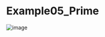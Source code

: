 # Example05_Prime

![image](https://user-images.githubusercontent.com/33346418/235045214-90b276d8-6f8f-436d-a15f-ee796570b094.png)
